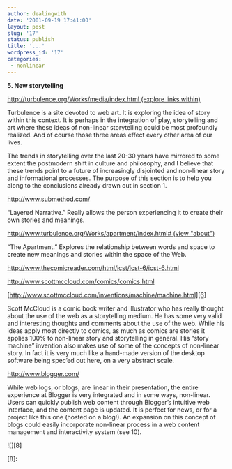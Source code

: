 ```yaml
---
author: dealingwith
date: '2001-09-19 17:41:00'
layout: post
slug: '17'
status: publish
title: '...'
wordpress_id: '17'
categories:
 - nonlinear
---
```


**5. New storytelling**

[http://turbulence.org/Works/media/index.html (explore links within) ][1]

Turbulence is a site devoted to web art. It is exploring the idea of story
within this context. It is perhaps in the integration of play, storytelling
and art where these ideas of non-linear storytelling could be most profoundly
realized. And of course those three areas effect every other area of our
lives.


The trends in storytelling over the last 20-30 years have mirrored to some
extent the postmodern shift in culture and philosophy, and I believe that
these trends point to a future of increasingly disjointed and non-linear story
and informational processes. The purpose of this section is to help you along
to the conclusions already drawn out in section 1.


[http://www.submethod.com/ ][2]

“Layered Narrative.” Really allows the person experiencing it to create their
own stories and meanings.


[http://www.turbulence.org/Works/apartment/index.html# (view "about") ][3]

“The Apartment.” Explores the relationship between words and space to create
new meanings and stories within the space of the Web.


[http://www.thecomicreader.com/html/icst/icst-6/icst-6.html ][4]

[http://www.scottmccloud.com/comics/comics.html ][5]

[http://www.scottmccloud.com/inventions/machine/machine.html][6]

Scott McCloud is a comic book writer and illustrator who has really thought
about the use of the web as a storytelling medium. He has some very valid and
interesting thoughts and comments about the use of the web. While his ideas
apply most directly to comics, as much as comics are stories it applies 100%
to non-linear story and storytelling in general. His “story machine” invention
also makes use of some of the concepts of non-linear story. In fact it is very
much like a hand-made version of the desktop software being spec’ed out here,
on a very abstract scale.


[http://www.blogger.com/ ][7]

While web logs, or blogs, are linear in their presentation, the entire
experience at Blogger is very integrated and in some ways, non-linear. Users
can quickly publish web content through Blogger’s intuitive web interface, and
the content page is updated. It is perfect for news, or for a project like
this one (hosted on a blog!). An expansion on this concept of blogs could
easily incorporate non-linear process in a web content management and
interactivity system (see 10).

![][8]

   [1]: http://turbulence.org/Works/media/index.html

   [2]: http://www.submethod.com/

   [3]: http://www.turbulence.org/Works/apartment/index.html#

   [4]: http://www.thecomicreader.com/html/icst/icst-6/icst-6.html

   [5]: http://www.scottmccloud.com/comics/comics.html

   [6]: http://www.scottmccloud.com/inventions/machine/machine.html

   [7]: http://www.blogger.com/

   [8]:


